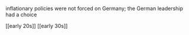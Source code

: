 inflationary policies were not forced on Germany; the German leadership had a choice

[[early 20s]]
[[early 30s]]

